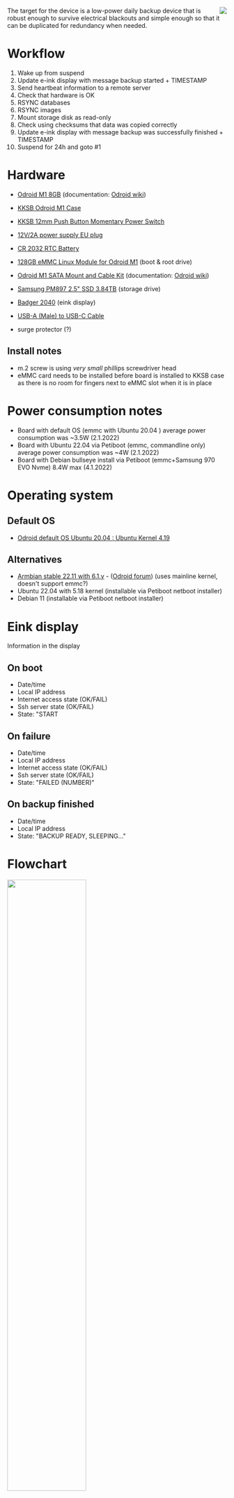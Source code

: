 <a href="https://commons.wikimedia.org/wiki/File:Odroid_M1_with_SATA_mount_cablekit_with_Samsung_SATA_SSD_drive.jpg"><img align="right"   src="https://upload.wikimedia.org/wikipedia/commons/thumb/3/30/Odroid_M1_with_SATA_mount_cablekit_with_Samsung_SATA_SSD_drive.jpg/264px-Odroid_M1_with_SATA_mount_cablekit_with_Samsung_SATA_SSD_drive.jpg" /></a>
The target for the device is a low-power daily backup device that is robust enough to survive electrical blackouts and simple enough so that it can be duplicated for redundancy when needed.

# Workflow

1. Wake up from suspend
2. Update e-ink display with message backup started + TIMESTAMP
3. Send heartbeat information to a remote server
4. Check that hardware is OK
5. RSYNC databases 
6. RSYNC images  
7. Mount storage disk as read-only
8. Check using checksums that data was copied correctly
9. Update e-ink display with message backup was successfully finished + TIMESTAMP
10. Suspend for 24h and goto #1

# Hardware

* [Odroid M1 8GB](https://www.hardkernel.com/shop/odroid-m1-with-8gbyte-ram/) (documentation: [Odroid wiki](https://wiki.odroid.com/odroid-m1/hardware/start))
* [KKSB Odroid M1 Case](https://kksb-cases.com/products/kksb-odroid-m1-chassi)
* [KKSB 12mm Push Button Momentary Power Switch](https://kksb-cases.com/products/kksb-12mm-push-button)
* [12V/2A power supply EU plug](https://www.hardkernel.com/shop/12v-2a-power-supply-eu-plug/)
* [CR 2032 RTC Battery](https://wiki.odroid.com/odroid-m1/getting_started/equip_an_rtc_battery) 
* [128GB eMMC Linux Module for Odroid M1](https://www.hardkernel.com/shop/128gb-emmc-module-m1-linux/) (boot & root drive)
* [Odroid M1 SATA Mount and Cable Kit](https://www.hardkernel.com/shop/m1-sata-mount-and-cable-kit/) (documentation: [Odroid wiki](https://wiki.odroid.com/accessory/cables/sata_holder?s[]=odroid&s[]=m1&s[]=sata))
* [Samsung PM897 2.5" SSD 3.84TB](https://semiconductor.samsung.com/resources/brochure/Samsung%20SATA%20SSD%20PM893%20%20PM897.pdf) (storage drive)
* [Badger 2040](https://shop.pimoroni.com/products/badger-2040) (eink display)
* [USB-A (Male) to USB-C Cable](https://www.tekniikkaosat.fi/tuote/sign-lyhyt-usb-c-kaapeli-nylonista-5v-3a-20cm-hopea)

* surge protector (?)

## Install notes
* m.2 screw is using _very small_ phillips screwdriver head
* eMMC card needs to be installed before board is installed to KKSB case as there is no room for fingers next to eMMC slot when it is in place

# Power consumption notes
* Board with default OS (emmc with Ubuntu 20.04 ) average power consumption was ~3.5W (2.1.2022)
* Board with Ubuntu 22.04 via Petiboot (emmc, commandline only) average power consumption was ~4W (2.1.2022)
* Board with Debian bullseye install via Petiboot (emmc+Samsung 970 EVO Nvme) 8.4W max (4.1.2022)
 
# Operating system 

## Default OS
* [Odroid default OS Ubuntu 20.04 : Ubuntu Kernel 4.19](https://wiki.odroid.com/odroid-m1/os_images/ubuntu/ubuntu)

## Alternatives 
* [Armbian stable 22.11 with 6.1.y](https://www.armbian.com/odroid-m1/) - ([Odroid forum](https://forum.odroid.com/viewtopic.php?f=214&t=44575)) (uses mainline kernel, doesn't support emmc?)
* Ubuntu 22.04 with 5.18 kernel (installable via Petiboot netboot installer)
* Debian 11 (installable via Petiboot netboot installer)

# Eink display
Information in the display
## On boot
* Date/time
* Local IP address
* Internet access state (OK/FAIL)
* Ssh server state (OK/FAIL)
* State: "START

## On failure
* Date/time
* Local IP address
* Internet access state (OK/FAIL)
* Ssh server state (OK/FAIL)
* State: "FAILED (NUMBER)"

## On backup finished
* Date/time
* Local IP address
* State: "BACKUP READY, SLEEPING..."

# Flowchart
<img src="https://github.com/Ajapaik/Odroid_m1_backup_sbc/blob/main/Odroid%20M1%20backup%20node%20workflow.drawio.svg" width=60% >





